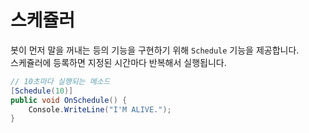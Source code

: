 스케쥴러
====

봇이 먼저 말을 꺼내는 등의 기능을 구현하기 위해 `Schedule` 기능을 제공합니다.<br>
스케쥴러에 등록하면 지정된 시간마다 반복해서 실행됩니다.

```cs
// 10초마다 실행되는 메소드
[Schedule(10)]
public void OnSchedule() {
    Console.WriteLine("I'M ALIVE.");
}
```
